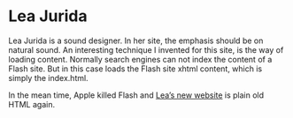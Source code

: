 <!--
  id: 2250
  slug: lea-jurida
  type: fortpolio
  excerpt: <p>Flash website for sound designer Lea Jurida.</p> 
  content: <p>Lea Jurida is a sound designer. In her site, the emphasis should be on natural sound. An interesting technique I invented for this site, is the way of loading content. Normally search engines can not index the content of a Flash site. But in this case loads the Flash site xhtml content, which is simply the index.html.</p> <p>In the mean time, Apple killed Flash and <a href="http://www.jurida.com/">Lea&#8217;s new website</a> is plain old HTML again.</p> 
  categories: frontend,Flash,illustration,graphic design,interaction design,backend
  tags: HTML,XML,graphic design,Actionscript,Flash,illustration,video,interaction design,concept
  datefrom: 2010-09-11
  dateto: 2010-10-11
  incv: true
  inportfolio: false
  clients: Lea Jurida
  collaboration: 
  prizes: 
  thumbnail: jurida.jpg
  image: jurida.jpg
  images: jurida.jpg
-->

# Lea Jurida

<p>Lea Jurida is a sound designer. In her site, the emphasis should be on natural sound. An interesting technique I invented for this site, is the way of loading content. Normally search engines can not index the content of a Flash site. But in this case loads the Flash site xhtml content, which is simply the index.html.</p>
<p>In the mean time, Apple killed Flash and <a href="http://www.jurida.com/">Lea&#8217;s new website</a> is plain old HTML again.</p>

